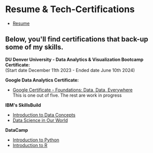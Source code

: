 # Resume & Tech-Certifications

- [Resume](https://github.com/vara-co/Tech-Certifications/blob/main/LauraVara_DA2024_Resume.pdf)

## **Below, you'll find certifications that back-up some of my skills.**

**DU Denver University - Data Analytics & Visualization Bootcamp Certificate:**  <br>
(Start date December 11th 2023 - Ended date June 10th 2024) <br>

**Google Data Analytics Certificate:** <br>
- [Google Certificate - Foundations: Data, Data, Everywhere](https://github.com/vara-co/Tech-Certifications/blob/main/Coursera%2045GZZLNM4F7T.png)<br>
This is one out of five. The rest are work in progress <br>

**IBM's SkillsBuild** <br>
- [Introduction to Data Concepts](https://github.com/vara-co/Tech-Certifications/blob/main/IBM_ITDC.png) <br>
- [Data Science in Our World](https://github.com/vara-co/Tech-Certifications/blob/main/IBM_DSIOW.png) <br>

**DataCamp** <br>
- [Introduction to Python](https://github.com/vara-co/Tech-Certifications/blob/main/DataCamp_IntroToPython.png) <br>
- [Introduction to R](https://github.com/vara-co/Tech-Certifications/blob/main/DataCamp_IntroToR.png) <br>
